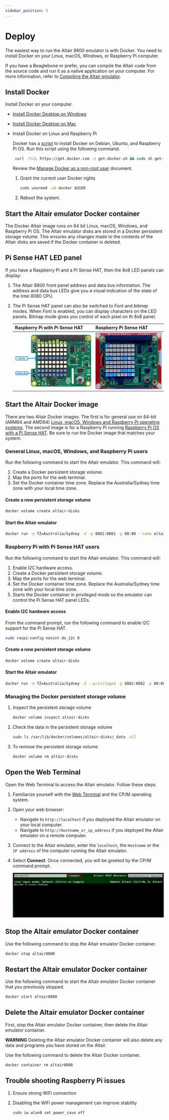 ```yaml
---
sidebar_position: 5
---
```


# Deploy

The easiest way to run the Altair 8800 emulator is with Docker. You need to install Docker on your Linux, macOS, Windows, or Raspberry Pi computer.

If you have a Beaglebone or prefer, you can compile the Altair code from the source code and run it as a native application on your computer. For more information, refer to [Compiling the Altair emulator](03-Compile-the-Altair/01-Introduction.md).

## Install Docker

Install Docker on your computer.

- [Install Docker Desktop on Windows](https://docs.docker.com/desktop/windows/install/)
- [Install Docker Desktop on Mac](https://docs.docker.com/desktop/mac/install/)

- Install Docker on Linux and Raspberry Pi

    Docker has a [script](https://docs.docker.com/engine/install/debian/) to install Docker on Debian, Ubuntu, and Raspberry Pi OS. Run this script using the following command.

    ```bash
     curl -fsSL https://get.docker.com -o get-docker.sh && sudo sh get-docker.sh
    ```

    Review the [Manage Docker as a non-root user](https://docs.docker.com/engine/install/linux-postinstall/#manage-docker-as-a-non-root-user) document.

    1. Grant the current user Docker rights

        ```bash
        sudo usermod -aG docker $USER
        ```

    1. Reboot the system.

## Start the Altair emulator Docker container

The Docker Altair image runs on 64 bit Linux, macOS, Windows, and Raspberry Pi OS. The Altair emulator disks are stored in a Docker persistent storage volume. This ensures any changes made to the contents of the Altair disks are saved if the Docker container is deleted.

## Pi Sense HAT LED panel

If you have a Raspberry Pi and a Pi Sense HAT, then the 8x8 LED panels can display:

1. The Altair 8800 front panel address and data bus information. The address and data bus LEDs give you a visual indication of the state of the Intel 8080 CPU.
1. The Pi Sense HAT panel can also be switched to *Font* and *bitmap* modes. When *Font* is enabled, you can display characters on the LED panels. Bitmap mode gives you control of each pixel on th 8x8 panel.

    | Raspberry Pi with Pi Sense HAT  | Raspberry Pi Sense HAT |
    |--|--|
    | ![The image shows the address and data bus LEDs](img/raspberry_pi_sense_hat_map.png) | ![The gif shows the address and data bus LEDs in action](img/raspberry_pi_sense_hat.gif) |

## Start the Altair Docker image

There are two Altair Docker images. The first is for general use on 64-bit (ARM64 and AMD64) [Linux, macOS, Windows and Raspberry Pi operating systems](#general-linux-macos-windows-and-raspberry-pi-users). The second image is for a Raspberry Pi running [Raspberry Pi OS with a Pi Sense HAT](#raspberry-pi-with-pi-sense-hat-users). Be sure to run the Docker image that matches your system.

### General Linux, macOS, Windows, and Raspberry Pi users

Run the following command to start the Altair emulator. This command will:

1. Create a Docker persistent storage volume.
1. Map the ports for the web terminal.
1. Set the Docker container time zone. Replace the Australia/Sydney time zone with your local time zone.

#### Create a new persistent storage volume

```bash
docker volume create altair-disks
```

#### Start the Altair emulator

```bash
docker run -e TZ=Australia/Sydney -d -p 8082:8082 -p 80:80 --name altair8800 -v altair-disks:/AltairEverywhere/AltairHL_emulator/Disks --rm glovebox/altair8800:latest
```

### Raspberry Pi with Pi Sense HAT users

Run the following command to start the Altair emulator. This command will:

1. Enable I2C hardware access.
2. Create a Docker persistent storage volume.
3. Map the ports for the web terminal.
4. Set the Docker container time zone. Replace the Australia/Sydney time zone with your local time zone.
5. Starts the Docker container in privileged mode so the emulator can control the Pi Sense HAT panel LEDs.

#### Enable I2C hardware access

From the command prompt, run the following command to enable I2C support for the Pi Sense HAT.

```bash
sudo raspi-config nonint do_i2c 0
```

#### Create a new persistent storage volume

```bash
docker volume create altair-disks
```

#### Start the Altair emulator

```bash
docker run -e TZ=Australia/Sydney -d --privileged -p 8082:8082 -p 80:80 --name altair8800 -v altair-disks:/AltairEverywhere/AltairHL_emulator/Disks --rm glovebox/altair8800-pisense:latest
```

### Managing the Docker persistent storage volume

1. Inspect the persistent storage volume

    ```bash
    docker volume inspect altair-disks
    ```

2. Check the data in the persistent storage volume

    ```bash
    sudo ls /var/lib/docker/volumes/altair-disks/_data -all
    ```

3. To remove the persistent storage volume.

   ```bash
   docker volume rm altair-disks
   ```

## Open the Web Terminal

Open the Web Terminal to access the Altair emulator. Follow these steps.

1. Familiarize yourself with the [Web Terminal](../start/20-Web-Terminal.md) and the CP/M operating system.
1. Open your web browser:
    * Navigate to `http://localhost` if you deployed the Altair emulator on your local computer.
    * Navigate to `http://hostname_or_ip_address` if you deployed the Altair emulator on a remote computer.
1. Connect to the Altair emulator, enter the `localhost`, the `Hostname` or the `IP address` of the computer running the Altair emulator.
1. Select **Connect**. Once connected, you will be greeted by the CP/M command prompt.

    ![The following image is of the web terminal command prompt](img/web_terminal.png)

## Stop the Altair emulator Docker container

Use the following command to stop the Altair emulator Docker container.

```bash
docker stop altair8800
```

## Restart the Altair emulator Docker container

Use the following command to start the Altair emulator Docker container that you previously stopped.

```bash
docker start altair8800
```

## Delete the Altair emulator Docker container

First, stop the Altair emulator Docker container, then delete the Altair emulator container.

**WARNING** Deleting the Altair emulator Docker container will also delete any data and programs you have stored on the Altair.

Use the following command to delete the Altair Docker container.

```bash
docker container rm altair8800
```

## Trouble shooting Raspberry Pi issues

1. Ensure strong WiFi connection
1. Disabling the WiFi power management can improve stability

    ```bash
    sudo iw wlan0 set power_save off
    ```
